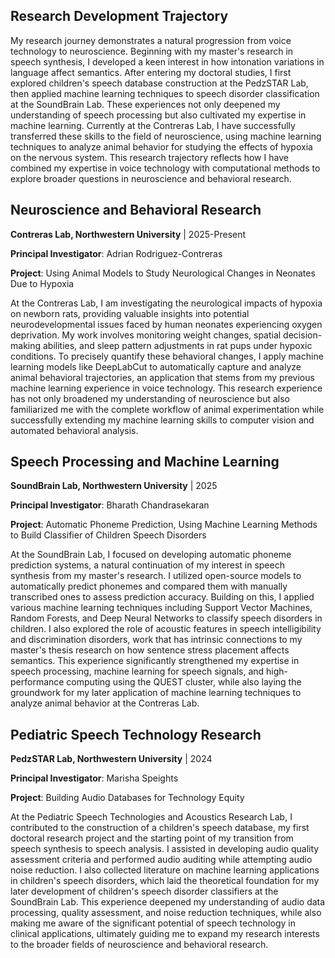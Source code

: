 
## Research Development Trajectory

My research journey demonstrates a natural progression from voice technology to neuroscience. Beginning with my master's research in speech synthesis, I developed a keen interest in how intonation variations in language affect semantics. After entering my doctoral studies, I first explored children's speech database construction at the PedzSTAR Lab, then applied machine learning techniques to speech disorder classification at the SoundBrain Lab. These experiences not only deepened my understanding of speech processing but also cultivated my expertise in machine learning. Currently at the Contreras Lab, I have successfully transferred these skills to the field of neuroscience, using machine learning techniques to analyze animal behavior for studying the effects of hypoxia on the nervous system. This research trajectory reflects how I have combined my expertise in voice technology with computational methods to explore broader questions in neuroscience and behavioral research.


## Neuroscience and Behavioral Research

**Contreras Lab, Northwestern University** | 2025-Present

**Principal Investigator**: Adrian Rodriguez-Contreras

**Project**: Using Animal Models to Study Neurological Changes in Neonates Due to Hypoxia

At the Contreras Lab, I am investigating the neurological impacts of hypoxia on newborn rats, providing valuable insights into potential neurodevelopmental issues faced by human neonates experiencing oxygen deprivation. My work involves monitoring weight changes, spatial decision-making abilities, and sleep pattern adjustments in rat pups under hypoxic conditions. To precisely quantify these behavioral changes, I apply machine learning models like DeepLabCut to automatically capture and analyze animal behavioral trajectories, an application that stems from my previous machine learning experience in voice technology. This research experience has not only broadened my understanding of neuroscience but also familiarized me with the complete workflow of animal experimentation while successfully extending my machine learning skills to computer vision and automated behavioral analysis.


## Speech Processing and Machine Learning

**SoundBrain Lab, Northwestern University** | 2025

**Principal Investigator**: Bharath Chandrasekaran

**Project**: Automatic Phoneme Prediction, Using Machine Learning Methods to Build Classifier of Children Speech Disorders

At the SoundBrain Lab, I focused on developing automatic phoneme prediction systems, a natural continuation of my interest in speech synthesis from my master's research. I utilized open-source models to automatically predict phonemes and compared them with manually transcribed ones to assess prediction accuracy. Building on this, I applied various machine learning techniques including Support Vector Machines, Random Forests, and Deep Neural Networks to classify speech disorders in children. I also explored the role of acoustic features in speech intelligibility and discrimination disorders, work that has intrinsic connections to my master's thesis research on how sentence stress placement affects semantics. This experience significantly strengthened my expertise in speech processing, machine learning for speech signals, and high-performance computing using the QUEST cluster, while also laying the groundwork for my later application of machine learning techniques to analyze animal behavior at the Contreras Lab.


## Pediatric Speech Technology Research

**PedzSTAR Lab, Northwestern University** | 2024

**Principal Investigator**: Marisha Speights

**Project**: Building Audio Databases for Technology Equity

At the Pediatric Speech Technologies and Acoustics Research Lab, I contributed to the construction of a children's speech database, my first doctoral research project and the starting point of my transition from speech synthesis to speech analysis. I assisted in developing audio quality assessment criteria and performed audio auditing while attempting audio noise reduction. I also collected literature on machine learning applications in children's speech disorders, which laid the theoretical foundation for my later development of children's speech disorder classifiers at the SoundBrain Lab. This experience deepened my understanding of audio data processing, quality assessment, and noise reduction techniques, while also making me aware of the significant potential of speech technology in clinical applications, ultimately guiding me to expand my research interests to the broader fields of neuroscience and behavioral research.
